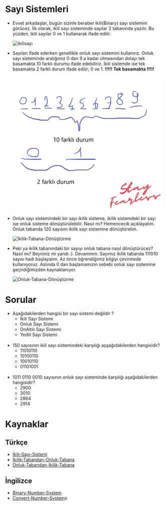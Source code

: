 # Sayı Sistemleri

- Evvet arkadaşlar, bugün sizinle beraber ikili(Binary) sayı sistemini görücez. İlk olarak, ikili sayı sisteminde sayılar 2 tabanında yazılır. Bu yüzden, ikili sayılar 0 ve 1 kullanarak ifade edilir. 

    ![ikilisayı](figures/ikili-sayı.png)

- Sayıları ifade ederken genellikle onluk sayı sistemini kullanırız. Onluk sayı sisteminde aralığımız 0 dan 9 a kadar olmasından dolayı tek basamakta 10 farklı durumu ifade edebiliriz. İkili sistemde ise tek basamakta 2 farklı durum ifade edilir; 0 ve 1. **!!!!! Tek basamakta !!!!!**

    ![Durumlar](figures/durumlar.jpg)

- Onluk sayı sistemindeki bir sayı ikilik sisteme, ikilik sistemdeki bir sayı ise onluk sisteme dönüştürülebilir. Nasıl mı? Hemencecik açıklayalım. Onluk tabanda 120 sayısını ikilik sayı sistemine dönüştürelim. 

    ![İkilik-Tabana-Dönüştürme](figures/ikilik-tabana-çevirme.png)

- Peki ya ikilik tabanındaki bir sayıyı onluk tabana nasıl dönüştürücez? Nasıl mı? Beyniniz mi yandı :). Devammm. Sayımız ikilik tabanda 111010 sayısı hadi başlayalım. Az önce öğrendiğimiz bilgiyi çevirmede kullanıyoruz. Aslında 0 dan başlamamızın sebebi onluk sayı sistemine geçirdiğimizden kaynaklanıyor.

    ![Onluk-Tabana-Dönüştürme](figures/onluk-tabana-çevirme.png)

# Sorular
- Aşağıdakilerden hangisi bir sayı sistemi değildir ? 
    - İkili Sayı Sistemi
    - Onluk Sayı Sistemi
    - OnAltılı Sayı Sistemi
    - Yedili Sayı Sistemi
    <br /> <br /> 
- 150 sayısının ikili sayı sistemindeki karşılığı aşşağıdakilerden hangisidir?
    - 11010110
    - 10100110
    - 10010110
    - 01101001
    <br /> <br /> 
- 1011 0110 0010 sayısının onluk sayı sisteminde karşılığı aşağıdakilerden hangisidir?
    - 2900
    - 3010
    - 2864
    - 2914

# Kaynaklar

## Türkçe
- [İkili-Sayı-Sistemi](https://tr.wikipedia.org/wiki/%C4%B0kili_say%C4%B1_sistemi)
- [İkilik-Tabandan-Onluk-Tabana](https://sgunes.com/?p=375)
- [Onluk-Tabandan-İkilik-Tabana](https://prog.asmaamir.com/e-tabancevirme)
## İngilizce
- [Binary-Number-System](https://www.mathsisfun.com/binary-number-system.html)
- [Convert-Number-System](https://www.purplemath.com/modules/numbbase.htm)s